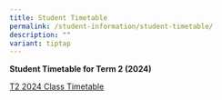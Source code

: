 ```yaml
---
title: Student Timetable
permalink: /student-information/student-timetable/
description: ""
variant: tiptap
---
```

<p><strong>Student Timetable for Term 2 (2024)</strong>
</p>
<p><a href="/files/T2_2024_Class_Timetable_Final.pdf" rel="noopener noreferrer nofollow" target="_blank">T2 2024 Class Timetable</a>
</p>